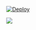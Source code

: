 
[![Deploy](https://www.herokucdn.com/deploy/button.svg)](https://heroku.com/deploy?template=https://github.com/VTheekshana/The-Isabella-Bot)
<p align="leaft">
  <img src="https://telegra.ph/file/23b3b4f2fe4a34f783aa2.jpg"'>
</p>
